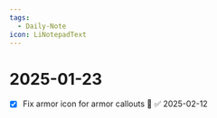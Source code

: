 ```yaml
---
tags:
  - Daily-Note
icon: LiNotepadText
---
```


# 2025-01-23

- [x] Fix armor icon for armor callouts 🔽 ✅ 2025-02-12

